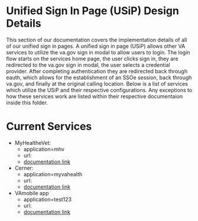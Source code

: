 # Unified Sign In Page (USiP) Design Details
This section of our documentation covers the implementation details of all of our unified sign in pages. A unified sign in page (USiP) allows other VA services to utilize the va.gov sign in modal to allow users to login. The login flow starts on the services home page, the user clicks sign in, they are redirected to the va.gov sign in modal, the user selects a credential provider. After completing authentication they are redirected back through eauth, which allows for the establishment of an SSOe session, back through va.gov, and finally at the original calling location. Below is a list of services which utilize the USiP and their respective configurations. Any exceptions to how these services work are listed within their respective documentaion inside this folder.

# Current Services
- MyHealtheVet:
  - application=mhv
  - url:
  - [documentation link](https://github.com/department-of-veterans-affairs/va.gov-team/blob/master/products/identity/Design%20Documents/Unified%20Sign%20In%20Pages/MHV_Unified_Sign-In.md)
- Cerner:
  - application=myvahealth
  - url:
  - [documentation link](https://github.com/department-of-veterans-affairs/va.gov-team/blob/master/products/identity/Design%20Documents/Unified%20Sign%20In%20Pages/MHV_Unified_Sign-In.md)
- VAmobile app 
  - application=test123
  - url:
  - [documentation link]()
